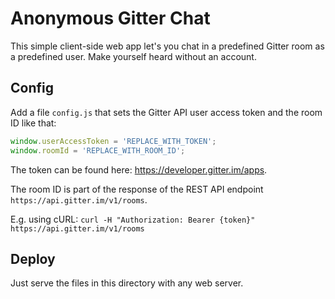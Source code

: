 # Anonymous Gitter Chat

This simple client-side web app let's you chat in a predefined Gitter room as a predefined user. Make yourself heard without an account.

## Config

Add a file `config.js` that sets the Gitter API user access token and the room ID like that:

```javascript
window.userAccessToken = 'REPLACE_WITH_TOKEN';
window.roomId = 'REPLACE_WITH_ROOM_ID';
```

The token can be found here: https://developer.gitter.im/apps.

The room ID is part of the response of the REST API endpoint `https://api.gitter.im/v1/rooms`.

E.g. using cURL: `curl -H "Authorization: Bearer {token}" https://api.gitter.im/v1/rooms`

## Deploy

Just serve the files in this directory with any web server.
